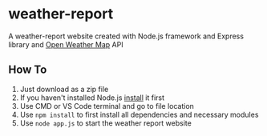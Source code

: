 # weather-report
A weather-report website created with Node.js framework and Express library and [Open Weather Map](https://openweathermap.org/) API

## How To

1. Just download as a zip file
2. If you haven't installed Node.js [install](https://nodejs.org/en/download/) it first
3. Use CMD or VS Code terminal and go to file location
4. Use ```npm install``` to first  install all dependencies and necessary modules
5. Use ```node app.js``` to start the weather report website
